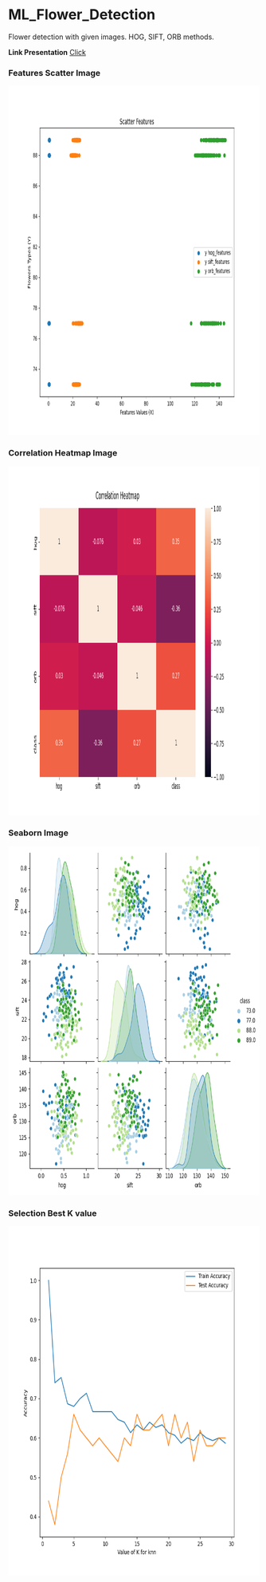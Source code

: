 # ML_Flower_Detection

Flower detection with given images. HOG, SIFT, ORB methods.

**Link Presentation** [Click](https://prezi.com/view/7kA0MZxg4MeAHv2As8H6/)

### Features Scatter Image
<img src=/main/screenshoots/ss1.png width="950" height="700" >

### Correlation Heatmap Image
<img src=/main/screenshoots/ss2.png width="950" height="700" >

### Seaborn Image 
<img src=/main/screenshoots/ss3.png width="950" height="700" >

### Selection Best K value 
<img src=/main/screenshoots/ss4.png width="950" height="700" >
